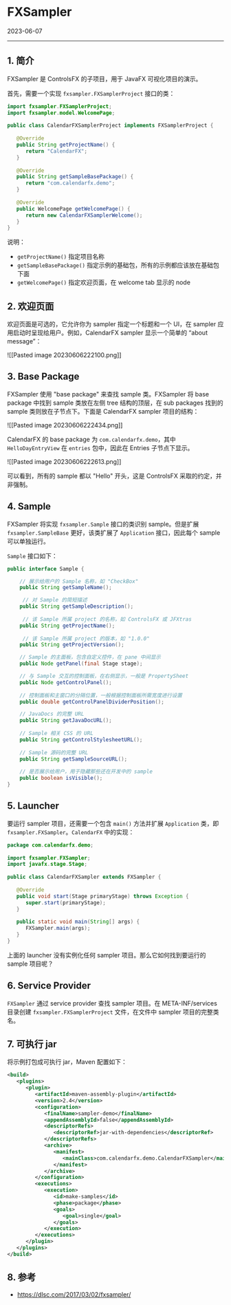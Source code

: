 # FXSampler

2023-06-07
****
## 1. 简介

FXSampler 是 ControlsFX 的子项目，用于 JavaFX 可视化项目的演示。

首先，需要一个实现 `fxsampler.FXSamplerProject` 接口的类：

```java
import fxsampler.FXSamplerProject;
import fxsampler.model.WelcomePage;
 
public class CalendarFXSamplerProject implements FXSamplerProject {
 
   @Override
   public String getProjectName() {
      return "CalendarFX";
   }
 
   @Override
   public String getSampleBasePackage() {
      return "com.calendarfx.demo";
   }
 
   @Override
   public WelcomePage getWelcomePage() {
      return new CalendarFXSamplerWelcome();
   }
}
```

说明：

- `getProjectName()` 指定项目名称
- `getSampleBasePackage()` 指定示例的基础包，所有的示例都应该放在基础包下面
- `getWelcomePage()` 指定欢迎页面，在 welcome tab 显示的 node

## 2. 欢迎页面

欢迎页面是可选的，它允许你为 sampler 指定一个标题和一个 UI，在 sampler 应用启动时呈现给用户。例如，CalendarFX sampler 显示一个简单的 “about message”：

![[Pasted image 20230606222100.png]]

## 3. Base Package

FXSampler 使用 "base package" 来查找 sample 类。FXSampler 将 base package 中找到 sample 类放在左侧 tree 结构的顶层，在 sub packages 找到的 sample 类则放在子节点下。下面是 CalendarFX sampler 项目的结构：

![[Pasted image 20230606222434.png]]

CalendarFX 的 base package 为 `com.calendarfx.demo`，其中 `HelloDayEntryView` 在 `entries` 包中，因此在 Entries 子节点下显示。

![[Pasted image 20230606222613.png]]

可以看到，所有的 sample 都以 "Hello" 开头，这是 ControlsFX 采取的约定，并非强制。

## 4. Sample

FXSampler 将实现 `fxsampler.Sample` 接口的类识别 sample。但是扩展 `fxsampler.SampleBase` 更好，该类扩展了 `Application` 接口，因此每个 sample 可以单独运行。

`Sample` 接口如下：

```java
public interface Sample {

    // 展示给用户的 Sample 名称，如 "CheckBox"
    public String getSampleName();

     // 对 Sample 的简短描述
    public String getSampleDescription();
    
     // 该 Sample 所属 project 的名称，如 ControlsFX 或 JFXtras
    public String getProjectName();
    
     // 该 Sample 所属 project 的版本，如 "1.0.0"
    public String getProjectVersion();

    // Sample 的主面板，包含自定义控件，在 pane 中间显示
    public Node getPanel(final Stage stage);

    // 与 Sample 交互的控制面板，在右侧显示，一般是 PropertySheet
    public Node getControlPanel();
    
    // 控制面板和主窗口的分隔位置，一般根据控制面板所需宽度进行设置
    public double getControlPanelDividerPosition();

    // JavaDocs 的完整 URL
    public String getJavaDocURL();
    
    // Sample 相关 CSS 的 URL
    public String getControlStylesheetURL();
    
    // Sample 源码的完整 URL
    public String getSampleSourceURL();
    
    // 是否展示给用户，用于隐藏那些还在开发中的 sample
    public boolean isVisible();
}
```

## 5. Launcher

要运行 sampler 项目，还需要一个包含 `main()` 方法并扩展 `Application` 类，即 `fxsampler.FXSampler`。`CalendarFX` 中的实现：

```java
package com.calendarfx.demo;
 
import fxsampler.FXSampler;
import javafx.stage.Stage;
 
public class CalendarFXSampler extends FXSampler {
 
   @Override
   public void start(Stage primaryStage) throws Exception {
      super.start(primaryStage);
   }
 
   public static void main(String[] args) {
      FXSampler.main(args);
   }
}
```

上面的 launcher 没有实例化任何 sampler 项目。那么它如何找到要运行的 sample 项目呢？

## 6. Service Provider

`FXSampler` 通过 service provider 查找 sampler 项目。在 META-INF/services 目录创建 `fxsampler.FXSamplerProject` 文件，在文件中 sampler 项目的完整类名。

## 7. 可执行 jar

将示例打包成可执行 jar，Maven 配置如下：

```xml
<build>
   <plugins>
      <plugin>
         <artifactId>maven-assembly-plugin</artifactId>
         <version>2.4</version>
         <configuration>
            <finalName>sampler-demo</finalName>
            <appendAssemblyId>false</appendAssemblyId>
            <descriptorRefs>
               <descriptorRef>jar-with-dependencies</descriptorRef>
            </descriptorRefs>
            <archive>
               <manifest>
                  <mainClass>com.calendarfx.demo.CalendarFXSampler</mainClass>
               </manifest>
            </archive>
         </configuration>
         <executions>
            <execution>
               <id>make-samples</id>
               <phase>package</phase>
               <goals>
                  <goal>single</goal>
               </goals>
            </execution>
         </executions>
      </plugin>
   </plugins>
</build>
```


## 8. 参考

- https://dlsc.com/2017/03/02/fxsampler/